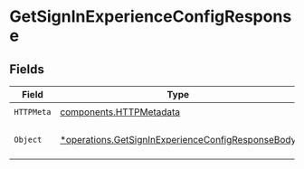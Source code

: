# GetSignInExperienceConfigResponse


## Fields

| Field                                                                                                                 | Type                                                                                                                  | Required                                                                                                              | Description                                                                                                           |
| --------------------------------------------------------------------------------------------------------------------- | --------------------------------------------------------------------------------------------------------------------- | --------------------------------------------------------------------------------------------------------------------- | --------------------------------------------------------------------------------------------------------------------- |
| `HTTPMeta`                                                                                                            | [components.HTTPMetadata](../../models/components/httpmetadata.md)                                                    | :heavy_check_mark:                                                                                                    | N/A                                                                                                                   |
| `Object`                                                                                                              | [*operations.GetSignInExperienceConfigResponseBody](../../models/operations/getsigninexperienceconfigresponsebody.md) | :heavy_minus_sign:                                                                                                    | The full sign-in experience configuration.                                                                            |